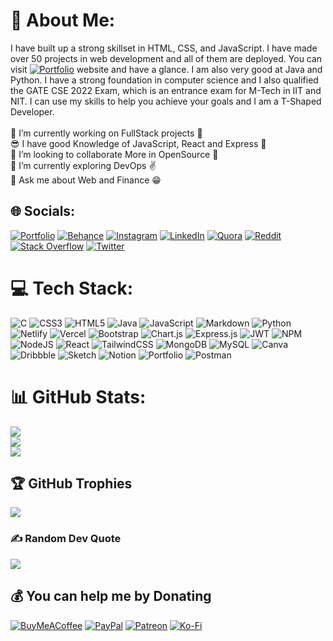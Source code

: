 # 💫 About Me:
I have built up a strong skillset in HTML, CSS, and JavaScript. I have made over 50 projects in web development and all of them are deployed. You can visit [![Portfolio](https://img.shields.io/badge/My-Portfolio-red)](https://portfolio-of-abhishek.netlify.app/) website and have a glance. I am also very good at Java and Python. I have a strong foundation in computer science and I also qualified the GATE CSE 2022 Exam, which is an entrance exam for M-Tech in IIT and NIT. I can use my skills to help you achieve your goals and I am a T-Shaped Developer.<br><br>🔭 I’m currently working on FullStack projects 🤯<br>😎 I have good Knowledge of JavaScript, React and Express 🤩<br>👯 I’m looking to collaborate More in OpenSource 🙂<br>🌱 I’m currently exploring DevOps ✌️<br>💬 Ask me about Web and Finance 😁


## 🌐 Socials:
[![Portfolio](https://img.shields.io/badge/My-Portfolio-red)](https://portfolio-of-abhishek.netlify.app/)
[![Behance](https://img.shields.io/badge/Behance-1769ff?logo=behance&logoColor=white)](https://behance.net/abhisheksingh439) [![Instagram](https://img.shields.io/badge/Instagram-%23E4405F.svg?logo=Instagram&logoColor=white)](https://instagram.com/abhii_._shekk) [![LinkedIn](https://img.shields.io/badge/LinkedIn-%230077B5.svg?logo=linkedin&logoColor=white)](https://linkedin.com/in/abhishek-singh-fm) [![Quora](https://img.shields.io/badge/Quora-%23B92B27.svg?logo=Quora&logoColor=white)](https://quora.com/profile/Abhishek-Singh-5489) [![Reddit](https://img.shields.io/badge/Reddit-%23FF4500.svg?logo=Reddit&logoColor=white)](https://reddit.com/user/Ok-Cheek263) [![Stack Overflow](https://img.shields.io/badge/-Stackoverflow-FE7A16?logo=stack-overflow&logoColor=white)](https://stackoverflow.com/users/20893526) [![Twitter](https://img.shields.io/badge/Twitter-%231DA1F2.svg?logo=Twitter&logoColor=white)](https://twitter.com/abhishe64669226) 

# 💻 Tech Stack:
![C](https://img.shields.io/badge/c-%2300599C.svg?style=flat&logo=c&logoColor=white) ![CSS3](https://img.shields.io/badge/css3-%231572B6.svg?style=flat&logo=css3&logoColor=white) ![HTML5](https://img.shields.io/badge/html5-%23E34F26.svg?style=flat&logo=html5&logoColor=white) ![Java](https://img.shields.io/badge/java-%23ED8B00.svg?style=flat&logo=java&logoColor=white) ![JavaScript](https://img.shields.io/badge/javascript-%23323330.svg?style=flat&logo=javascript&logoColor=%23F7DF1E) ![Markdown](https://img.shields.io/badge/markdown-%23000000.svg?style=flat&logo=markdown&logoColor=white) ![Python](https://img.shields.io/badge/python-3670A0?style=flat&logo=python&logoColor=ffdd54) ![Netlify](https://img.shields.io/badge/netlify-%23000000.svg?style=flat&logo=netlify&logoColor=#00C7B7) ![Vercel](https://img.shields.io/badge/vercel-%23000000.svg?style=flat&logo=vercel&logoColor=white) ![Bootstrap](https://img.shields.io/badge/bootstrap-%23563D7C.svg?style=flat&logo=bootstrap&logoColor=white) ![Chart.js](https://img.shields.io/badge/chart.js-F5788D.svg?style=flat&logo=chart.js&logoColor=white) ![Express.js](https://img.shields.io/badge/express.js-%23404d59.svg?style=flat&logo=express&logoColor=%2361DAFB) ![JWT](https://img.shields.io/badge/JWT-black?style=flat&logo=JSON%20web%20tokens) ![NPM](https://img.shields.io/badge/NPM-%23000000.svg?style=flat&logo=npm&logoColor=white) ![NodeJS](https://img.shields.io/badge/node.js-6DA55F?style=flat&logo=node.js&logoColor=white) ![React](https://img.shields.io/badge/react-%2320232a.svg?style=flat&logo=react&logoColor=%2361DAFB) ![TailwindCSS](https://img.shields.io/badge/tailwindcss-%2338B2AC.svg?style=flat&logo=tailwind-css&logoColor=white) ![MongoDB](https://img.shields.io/badge/MongoDB-%234ea94b.svg?style=flat&logo=mongodb&logoColor=white) ![MySQL](https://img.shields.io/badge/mysql-%2300f.svg?style=flat&logo=mysql&logoColor=white) ![Canva](https://img.shields.io/badge/Canva-%2300C4CC.svg?style=flat&logo=Canva&logoColor=white) ![Dribbble](https://img.shields.io/badge/Dribbble-EA4C89?style=flat&logo=dribbble&logoColor=white) ![Sketch](https://img.shields.io/badge/Sketch-FFB387?style=flat&logo=sketch&logoColor=black) ![Notion](https://img.shields.io/badge/Notion-%23000000.svg?style=flat&logo=notion&logoColor=white) ![Portfolio](https://img.shields.io/badge/Portfolio-%23000000.svg?style=flat&logo=firefox&logoColor=#FF7139) ![Postman](https://img.shields.io/badge/Postman-FF6C37?style=flat&logo=postman&logoColor=white)
# 📊 GitHub Stats:
![](https://github-readme-stats.vercel.app/api?username=Abhishekfm&theme=flag-india&hide_border=false&include_all_commits=false&count_private=false)<br/>
![](https://github-readme-streak-stats.herokuapp.com/?user=Abhishekfm&theme=flag-india&hide_border=false)<br/>
![](https://github-readme-stats.vercel.app/api/top-langs/?username=Abhishekfm&theme=flag-india&hide_border=false&include_all_commits=false&count_private=false&layout=compact)

## 🏆 GitHub Trophies
![](https://github-profile-trophy.vercel.app/?username=Abhishekfm&theme=algolia&no-frame=false&no-bg=true&margin-w=4)

### ✍️ Random Dev Quote
![](https://quotes-github-readme.vercel.app/api?type=horizontal&theme=light)

  ## 💰 You can help me by Donating
  [![BuyMeACoffee](https://img.shields.io/badge/Buy%20Me%20a%20Coffee-ffdd00?style=for-the-badge&logo=buy-me-a-coffee&logoColor=black)](https://buymeacoffee.com/abhisheksi6) [![PayPal](https://img.shields.io/badge/PayPal-00457C?style=for-the-badge&logo=paypal&logoColor=white)](https://paypal.me/abhishefm) [![Patreon](https://img.shields.io/badge/Patreon-F96854?style=for-the-badge&logo=patreon&logoColor=white)](https://patreon.com/85055771) [![Ko-Fi](https://img.shields.io/badge/Ko--fi-F16061?style=for-the-badge&logo=ko-fi&logoColor=white)](https://ko-fi.com/abhisheksingh4066) 

  
<!-- Proudly created with GPRM ( https://gprm.itsvg.in ) -->
